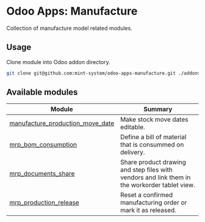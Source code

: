 # Odoo Apps: Manufacture

Collection of manufacture model related modules.

## Usage

Clone module into Odoo addon directory.

```bash
git clone git@github.com:mint-system/odoo-apps-manufacture.git ./addons/manufacture
```

## Available modules

| Module                                                                | Summary                                                                                       |
| --------------------------------------------------------------------- | --------------------------------------------------------------------------------------------- |
| [manufacture_production_move_date](manufacture_production_move_date/) | Make stock move dates editable.                                                               |
| [mrp_bom_consumption](mrp_bom_consumption/)                           | Define a bill of material that is consummed on delivery.                                      |
| [mrp_documents_share](mrp_documents_share/)                           | Share product drawing and step files with vendors and link them in the workorder tablet view. |
| [mrp_production_release](mrp_production_release/)                     | Reset a confirmed manufacturing order or mark it as released.                                 |
